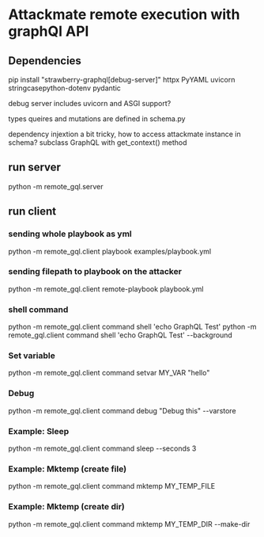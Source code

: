 # Attackmate remote execution with graphQl API

## Dependencies
pip install "strawberry-graphql[debug-server]" httpx PyYAML uvicorn stringcasepython-dotenv pydantic

debug server includes uvicorn and ASGI support?

types queires and mutations are defined in schema.py

dependency injextion a bit tricky, how to access attackmate instance in schema?
subclass GraphQL with get_context() method

## run server
python -m remote_gql.server

## run client
### sending whole playbook as yml
python -m remote_gql.client playbook examples/playbook.yml

### sending filepath to playbook on the attacker
python -m remote_gql.client remote-playbook playbook.yml

### shell command
python -m remote_gql.client command shell 'echo GraphQL Test'
python -m remote_gql.client command shell 'echo GraphQL Test' --background

###  Set variable
python -m remote_gql.client command setvar MY_VAR "hello"

###  Debug
python -m remote_gql.client command debug  "Debug this" --varstore

### Example: Sleep
python -m remote_gql.client command sleep --seconds 3

### Example: Mktemp (create file)
python -m remote_gql.client command mktemp MY_TEMP_FILE

### Example: Mktemp (create dir)
python -m remote_gql.client command mktemp MY_TEMP_DIR --make-dir

